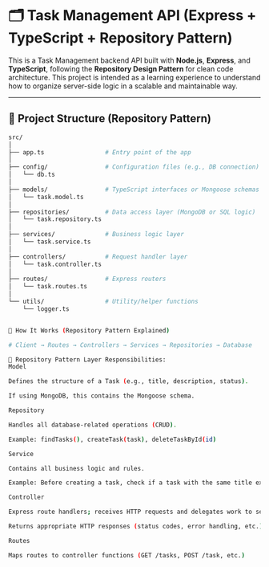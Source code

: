 # 🗂️ Task Management API (Express + TypeScript + Repository Pattern)

This is a Task Management backend API built with **Node.js**, **Express**, and **TypeScript**, following the **Repository Design Pattern** for clean code architecture. This project is intended as a learning experience to understand how to organize server-side logic in a scalable and maintainable way.

---

## 📁 Project Structure (Repository Pattern)

```bash
src/
│
├── app.ts                 # Entry point of the app
│
├── config/                # Configuration files (e.g., DB connection)
│   └── db.ts
│
├── models/                # TypeScript interfaces or Mongoose schemas
│   └── task.model.ts
│
├── repositories/          # Data access layer (MongoDB or SQL logic)
│   └── task.repository.ts
│
├── services/              # Business logic layer
│   └── task.service.ts
│
├── controllers/           # Request handler layer
│   └── task.controller.ts
│
├── routes/                # Express routers
│   └── task.routes.ts
│
└── utils/                 # Utility/helper functions
    └── logger.ts


🚀 How It Works (Repository Pattern Explained)

# Client → Routes → Controllers → Services → Repositories → Database

🔁 Repository Pattern Layer Responsibilities:
Model

Defines the structure of a Task (e.g., title, description, status).

If using MongoDB, this contains the Mongoose schema.

Repository

Handles all database-related operations (CRUD).

Example: findTasks(), createTask(task), deleteTaskById(id)

Service

Contains all business logic and rules.

Example: Before creating a task, check if a task with the same title exists.

Controller

Express route handlers; receives HTTP requests and delegates work to service layer.

Returns appropriate HTTP responses (status codes, error handling, etc.)

Routes

Maps routes to controller functions (GET /tasks, POST /task, etc.)

